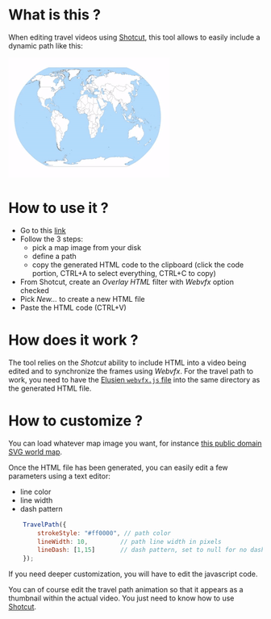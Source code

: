 
# What is this ?

When editing travel videos using [Shotcut](https://shotcut.org/), this tool allows to easily include a dynamic path like this:

![alt text](assets/travel.gif "Demo")

# How to use it ?

- Go to this [link](https://mi-g.github.io/travelpath-webvfx)
- Follow the 3 steps:
  * pick a map image from your disk
  * define a path
  * copy the generated HTML code to the clipboard (click the code portion, CTRL+A to select everything, CTRL+C to copy)
- From Shotcut, create an *Overlay HTML* filter with *Webvfx* option checked
- Pick *New...* to create a new HTML file
- Paste the HTML code (CTRL+V)

# How does it work ?

The tool relies on the *Shotcut* ability to include HTML into a video being edited and to synchronize the frames using
*Webvfx*. For the travel path to work, you need to have the [Elusien `webvfx.js` file](http://www.elusien.co.uk/shotcut/) 
into the same directory as the generated HTML file.

# How to customize ?

You can load whatever map image you want, for instance [this public domain SVG world map](https://en.wikipedia.org/wiki/File:World_Map_Blank_-_with_blue_sea.svg).

Once the HTML file has been generated, you can easily edit a few parameters using a text editor:
- line color
- line width
- dash pattern

```javascript
	TravelPath({
		strokeStyle: "#ff0000", // path color
		lineWidth: 10,         // path line width in pixels
		lineDash: [1,15]       // dash pattern, set to null for no dashed line
	});
```

If you need deeper customization, you will have to edit the javascript code.

You can of course edit the travel path animation so that it appears as a thumbnail within the actual video. You
just need to know how to use [Shotcut](https://shotcut.org/tutorials/).

